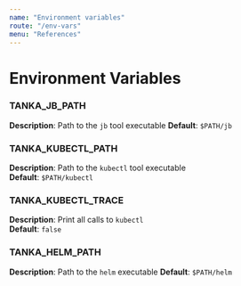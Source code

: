 ```yaml
---
name: "Environment variables"
route: "/env-vars"
menu: "References"
---
```


# Environment Variables

### TANKA_JB_PATH

**Description**: Path to the `jb` tool executable
**Default**: `$PATH/jb`

### TANKA_KUBECTL_PATH

**Description**: Path to the `kubectl` tool executable  
**Default**: `$PATH/kubectl`

### TANKA_KUBECTL_TRACE

**Description**: Print all calls to `kubectl`  
**Default**: `false`

### TANKA_HELM_PATH

**Description**: Path to the `helm` executable
**Default**: `$PATH/helm`
